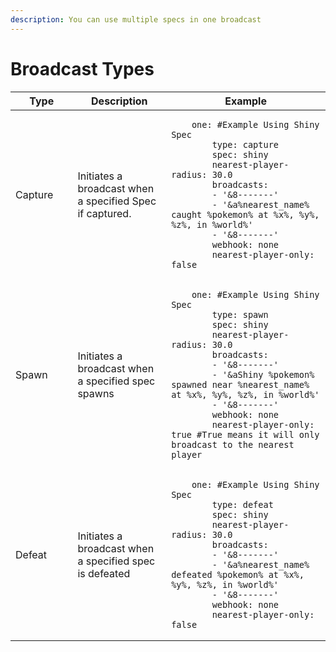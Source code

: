 ```yaml
---
description: You can use multiple specs in one broadcast
---
```


# Broadcast Types

<table>
<thead>
<tr><th width="129">Type</th><th width="219">Description</th><th width="435">Example</th></tr></thead>
<tbody><tr>
<td>Capture</td>
<td>Initiates a broadcast when a specified Spec if captured.</td>
<td>
<pre class="language-yaml"><code class="lang-yaml">    one: #Example Using Shiny Spec
        type: capture
        spec: shiny
        nearest-player-radius: 30.0
        broadcasts:
        - '&#x26;8-------'
        - '&#x26;a%nearest_name% caught %pokemon% at %x%, %y%, %z%, in %world%'
        - '&#x26;8-------'
        webhook: none
        nearest-player-only: false
</code></pre></td></tr>
<tr><td>Spawn</td>
<td>Initiates a broadcast when a specified spec spawns</td>
<td>
<pre class="language-yaml"><code class="lang-yaml">    one: #Example Using Shiny Spec
        type: spawn
        spec: shiny
        nearest-player-radius: 30.0
        broadcasts:
        - '&#x26;8-------'
        - '&#x26;aShiny %pokemon% spawned near %nearest_name% at %x%, %y%, %z%, in %world%'
        - '&#x26;8-------'
        webhook: none
        nearest-player-only: true #True means it will only broadcast to the nearest player
</code></pre></td>
</tr><tr><td>Defeat</td>
<td>Initiates a broadcast when a specified spec is defeated</td>
<td>
<pre class="language-yaml"><code class="lang-yaml">    one: #Example Using Shiny Spec
        type: defeat
        spec: shiny
        nearest-player-radius: 30.0
        broadcasts:
        - '&#x26;8-------'
        - '&#x26;a%nearest_name% defeated %pokemon% at %x%, %y%, %z%, in %world%'
        - '&#x26;8-------'
        webhook: none
        nearest-player-only: false
</code></pre></td></tr></tbody></table>
